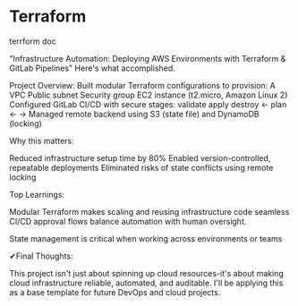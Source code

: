 # Terraform
terrform doc

"Infrastructure Automation: Deploying AWS Environments with Terraform & GitLab Pipelines" Here's what accomplished.

Project Overview:
Built modular Terraform configurations to provision: A VPC Public subnet
Security group EC2 instance (t2.micro, Amazon Linux 2)
Configured GitLab CI/CD with secure stages: validate apply destroy
←
plan
←
→
Managed remote backend using S3 (state file) and DynamoDB (locking)

Why this matters:

Reduced infrastructure setup time by 80%
Enabled version-controlled, repeatable
deployments
Eliminated risks of state conflicts using remote locking

Top Learnings:

Modular Terraform makes scaling and reusing infrastructure code seamless
CI/CD approval flows balance automation with human oversight.

State management is critical when working across environments or teams

✔Final Thoughts:

This project isn't just about spinning up cloud resources-it's about making cloud infrastructure reliable, automated, and auditable. I'll be applying this as a base template for future DevOps and cloud projects.
